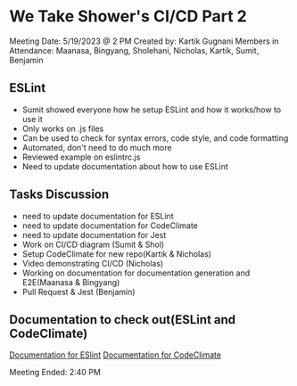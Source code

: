# We Take Shower's CI/CD Part 2

Meeting Date: 5/19/2023 @ 2 PM
Created by: Kartik Gugnani
Members in Attendance: Maanasa, Bingyang, Sholehani, Nicholas, Kartik, Sumit, Benjamin

## ESLint

-   Sumit showed everyone how he setup ESLint and how it works/how to use it
-   Only works on .js files
-   Can be used to check for syntax errors, code style, and code formatting
-   Automated, don't need to do much more
-   Reviewed example on eslintrc.js
-   Need to update documentation about how to use ESLint

## Tasks Discussion

-   need to update documentation for ESLint
-   need to update documentation for CodeClimate
-   need to update documentation for Jest
-   Work on CI/CD diagram (Sumit & Shol)
-   Setup CodeClimate for new repo(Kartik & Nicholas)
-   Video demonstrating CI/CD (Nicholas)
-   Working on documentation for documentation generation and E2E(Maanasa & Bingyang)
-   Pull Request & Jest (Benjamin)

## Documentation to check out(ESLint and CodeClimate)

[Documentation for ESlint](https://eslint.org/docs/latest/)
[Documentation for CodeClimate](https://docs.codeclimate.com/)

Meeting Ended: 2:40 PM

